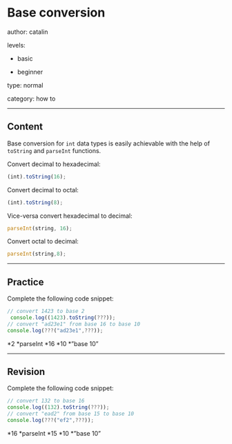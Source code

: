 # Base conversion
author: catalin

levels:

  - basic

  - beginner

type: normal

category: how to

---
## Content

Base conversion for `int` data types is easily achievable with the help of `toString` and `parseInt` functions. 

Convert decimal to hexadecimal:
```javascript
(int).toString(16);
```

Convert decimal to octal:
```javascript
(int).toString(8);
```
Vice-versa convert hexadecimal to decimal:
```javascript
parseInt(string, 16);
```
Convert octal to decimal:
```javascript
parseInt(string,8);

```

---
## Practice

Complete the following code snippet:
```javascript
// convert 1423 to base 2
 console.log((1423).toString(???));
// convert "ad23e1" from base 16 to base 10
console.log(???("ad23e1",???));
```
*2
*parseInt
*16
*10
*”base 10”

---
## Revision

Complete the following code snippet:
```javascript
// convert 132 to base 16
console.log((132).toString(???));
// convert "ead2" from base 15 to base 10
console.log(???("ef2",???));
```
*16
*parseInt
*15
*10
*”base 10”

